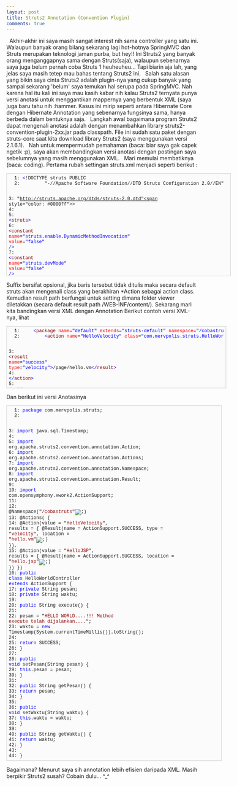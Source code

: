 ```yaml
---
layout: post
title: Struts2 Annotation (Convention Plugin)
comments: true
---
```

&nbsp; Akhir-akhir ini saya masih sangat interest nih sama controller yang satu ini. Walaupun banyak orang bilang sekarang lagi hot-hotnya SpringMVC dan Struts merupakan teknologi jaman purba, but hey!! Ini Struts2 yang banyak orang menganggapnya sama dengan Struts(saja), walaupun sebenarnya saya juga belum pernah coba Struts 1 heuheuheu... Tapi biarin aja lah, yang jelas saya masih tetep mau bahas tentang Struts2 ini.
&nbsp; Salah satu alasan yang bikin saya cinta Struts2 adalah plugin-nya yang cukup banyak yang sampai sekarang 'belum' saya temukan hal serupa pada SpringMVC. Nah karena hal itu kali ini saya mau kasih kabar nih kalau Struts2 ternyata punya versi anotasi untuk menggantikan mappernya yang berbentuk XML (saya juga baru tahu nih :hammer. Kasus ini mirip seperti antara Hibernate Core dengan Hibernate Annotation yang sebenarnya fungsinya sama, hanya berbeda dalam bentuknya saja.
&nbsp; Langkah awal bagaimana program Struts2 dapat mengenali anotasi adalah dengan menambahkan library struts2-convention-plugin-2xx.jar pada classpath. File ini sudah satu paket dengan struts-core saat kita download library Struts2 (saya menggunakan versi 2.1.6.1).
&nbsp; Nah untuk mempermudah pemahaman (baca: biar saya gak capek ngetik :p), saya akan membandingkan versi anotasi dengan postingan saya sebelumnya yang masih menggunakan XML.
&nbsp; Mari memulai membatiknya (baca: coding).
Pertama rubah settingan struts.xml menjadi seperti berikut :
<pre style="border-right: #cecece 1px solid; padding-right: 5px; border-top: #cecece 1px solid; padding-left: 5px; min-height: 40px; padding-bottom: 5px; overflow: auto; border-left: #cecece 1px solid; width: 574px; padding-top: 5px; border-bottom: #cecece 1px solid; height: 256px; background-color: #fbfbfb"><pre style="font-size: 12px; margin: 0em; width: 100%; font-family: consolas,'Courier New',courier,monospace; background-color: #fbfbfb">  1: <span style="color: #0000ff">&lt;</span>!DOCTYPE struts PUBLIC
</pre><pre style="font-size: 12px; margin: 0em; width: 100%; font-family: consolas,'Courier New',courier,monospace; background-color: #fbfbfb">  2:         "-//Apache Software Foundation//DTD Struts Configuration 2.0//EN"
</pre><pre style="font-size: 12px; margin: 0em; width: 100%; font-family: consolas,'Courier New',courier,monospace; background-color: #fbfbfb">  3:         "http://struts.apache.org/dtds/struts-2.0.dtd"<span style="color: #0000ff">&gt;</span>
</pre><pre style="font-size: 12px; margin: 0em; width: 100%; font-family: consolas,'Courier New',courier,monospace; background-color: #fbfbfb">  4:
</pre><pre style="font-size: 12px; margin: 0em; width: 100%; font-family: consolas,'Courier New',courier,monospace; background-color: #fbfbfb">  5: <span style="color: #0000ff">&lt;</span><span style="color: #800000">struts</span><span style="color: #0000ff">&gt;</span>
</pre><pre style="font-size: 12px; margin: 0em; width: 100%; font-family: consolas,'Courier New',courier,monospace; background-color: #fbfbfb">  6: 	<span style="color: #0000ff">&lt;</span><span style="color: #800000">constant</span> <span style="color: #ff0000">name</span>=<span style="color: #0000ff">"struts.enable.DynamicMethodInvocation"</span> <span style="color: #ff0000">value</span>=<span style="color: #0000ff">"false"</span> <span style="color: #0000ff">/&gt;</span>
</pre><pre style="font-size: 12px; margin: 0em; width: 100%; font-family: consolas,'Courier New',courier,monospace; background-color: #fbfbfb">  7: 	<span style="color: #0000ff">&lt;</span><span style="color: #800000">constant</span> <span style="color: #ff0000">name</span>=<span style="color: #0000ff">"struts.devMode"</span> <span style="color: #ff0000">value</span>=<span style="color: #0000ff">"false"</span> <span style="color: #0000ff">/&gt;</span>
</pre><pre style="font-size: 12px; margin: 0em; width: 100%; font-family: consolas,'Courier New',courier,monospace; background-color: #fbfbfb">  8: 	<span style="color: #008000">&lt;!-- default path untuk viewer --&gt;</span>
</pre><pre style="font-size: 12px; margin: 0em; width: 100%; font-family: consolas,'Courier New',courier,monospace; background-color: #fbfbfb">  9: 	<span style="color: #0000ff">&lt;</span><span style="color: #800000">constant</span> <span style="color: #ff0000">name</span>=<span style="color: #0000ff">"struts.convention.result.path"</span> <span style="color: #ff0000">value</span>=<span style="color: #0000ff">"/pages"</span> <span style="color: #0000ff">/&gt;</span>
</pre><pre style="font-size: 12px; margin: 0em; width: 100%; font-family: consolas,'Courier New',courier,monospace; background-color: #fbfbfb"> 10: 	<span style="color: #008000">&lt;!-- struts akan secara otomatis mengenali class yang berakhiran
</span></pre><pre style="font-size: 12px; margin: 0em; width: 100%; font-family: consolas,'Courier New',courier,monospace; background-color: #fbfbfb"> 11: 		Controller sebagai Action Class --&gt;
</pre><pre style="font-size: 12px; margin: 0em; width: 100%; font-family: consolas,'Courier New',courier,monospace; background-color: #fbfbfb"> 12: 	<span style="color: #0000ff">&lt;</span><span style="color: #800000">constant</span> <span style="color: #ff0000">name</span>=<span style="color: #0000ff">"struts.convention.action.suffix"</span> <span style="color: #ff0000">value</span>=<span style="color: #0000ff">"Controller"</span> <span style="color: #0000ff">/&gt;</span>
</pre><pre style="font-size: 12px; margin: 0em; width: 100%; font-family: consolas,'Courier New',courier,monospace; background-color: #fbfbfb"> 13: 	<span style="color: #0000ff">&lt;</span><span style="color: #800000">constant</span> <span style="color: #ff0000">name</span>=<span style="color: #0000ff">"struts.convention.default.parent.package"</span>
</pre><pre style="font-size: 12px; margin: 0em; width: 100%; font-family: consolas,'Courier New',courier,monospace; background-color: #fbfbfb"> 14: 		<span style="color: #ff0000">value</span>=<span style="color: #0000ff">"struts-default"</span> <span style="color: #0000ff">/&gt;</span>
</pre><pre style="font-size: 12px; margin: 0em; width: 100%; font-family: consolas,'Courier New',courier,monospace; background-color: #fbfbfb"> 15: <span style="color: #0000ff">&lt;/</span><span style="color: #800000">struts</span><span style="color: #0000ff">&gt;</span></pre></pre>
Suffix bersifat opsional, jika baris tersebut tidak ditulis maka secara default struts akan mengenali class yang berakhiran *Action sebagai action class. Kemudian result path berfungsi untuk setting dimana folder viewer diletakkan (secara default result path /WEB-INF/content/).
Sekarang mari kita bandingkan versi XML dengan Annotation
Berikut contoh versi XML-nya, lihat
<pre style="border-right: #cecece 1px solid; padding-right: 5px; border-top: #cecece 1px solid; padding-left: 5px; min-height: 40px; padding-bottom: 5px; overflow: auto; border-left: #cecece 1px solid; width: 562px; padding-top: 5px; border-bottom: #cecece 1px solid; height: 150px; background-color: #fbfbfb"><pre style="font-size: 12px; margin: 0em; width: 100%; font-family: consolas,'Courier New',courier,monospace; background-color: #fbfbfb">  1: 	<span style="color: #0000ff">&lt;</span><span style="color: #800000">package</span> <span style="color: #ff0000">name</span>=<span style="color: #0000ff">"default"</span> <span style="color: #ff0000">extends</span>=<span style="color: #0000ff">"struts-default"</span> <span style="color: #ff0000">namespace</span>=<span style="color: #0000ff">"/cobastruts"</span><span style="color: #0000ff">&gt;</span>
</pre><pre style="font-size: 12px; margin: 0em; width: 100%; font-family: consolas,'Courier New',courier,monospace; background-color: #fbfbfb">  2: 		<span style="color: #0000ff">&lt;</span><span style="color: #800000">action</span> <span style="color: #ff0000">name</span>=<span style="color: #0000ff">"HelloVelocity"</span> <span style="color: #ff0000">class</span>=<span style="color: #0000ff">"com.mervpolis.struts.HelloWorldAction"</span><span style="color: #0000ff">&gt;</span>
</pre><pre style="font-size: 12px; margin: 0em; width: 100%; font-family: consolas,'Courier New',courier,monospace; background-color: #fbfbfb">  3: 			<span style="color: #0000ff">&lt;</span><span style="color: #800000">result</span> <span style="color: #ff0000">name</span>=<span style="color: #0000ff">"success"</span> <span style="color: #ff0000">type</span>=<span style="color: #0000ff">"velocity"</span><span style="color: #0000ff">&gt;</span>/page/hello.vm<span style="color: #0000ff">&lt;/</span><span style="color: #800000">result</span><span style="color: #0000ff">&gt;</span>
</pre><pre style="font-size: 12px; margin: 0em; width: 100%; font-family: consolas,'Courier New',courier,monospace; background-color: #fbfbfb">  4: 		<span style="color: #0000ff">&lt;/</span><span style="color: #800000">action</span><span style="color: #0000ff">&gt;</span>
</pre><pre style="font-size: 12px; margin: 0em; width: 100%; font-family: consolas,'Courier New',courier,monospace; background-color: #fbfbfb">  5: 		<span style="color: #0000ff">&lt;</span><span style="color: #800000">action</span> <span style="color: #ff0000">name</span>=<span style="color: #0000ff">"HelloJSP"</span> <span style="color: #ff0000">class</span>=<span style="color: #0000ff">"com.mervpolis.struts.HelloWorldAction"</span><span style="color: #0000ff">&gt;</span>
</pre><pre style="font-size: 12px; margin: 0em; width: 100%; font-family: consolas,'Courier New',courier,monospace; background-color: #fbfbfb">  6: 			<span style="color: #0000ff">&lt;</span><span style="color: #800000">result</span> <span style="color: #ff0000">name</span>=<span style="color: #0000ff">"success"</span><span style="color: #0000ff">&gt;</span>/page/hello.jsp<span style="color: #0000ff">&lt;/</span><span style="color: #800000">result</span><span style="color: #0000ff">&gt;</span>
</pre><pre style="font-size: 12px; margin: 0em; width: 100%; font-family: consolas,'Courier New',courier,monospace; background-color: #fbfbfb">  7: 		<span style="color: #0000ff">&lt;/</span><span style="color: #800000">action</span><span style="color: #0000ff">&gt;</span>
</pre><pre style="font-size: 12px; margin: 0em; width: 100%; font-family: consolas,'Courier New',courier,monospace; background-color: #fbfbfb">  8: 	<span style="color: #0000ff">&lt;/</span><span style="color: #800000">package</span><span style="color: #0000ff">&gt;</span></pre></pre>
Dan berikut ini versi Anotasinya
<pre style="border-right: #cecece 1px solid; padding-right: 5px; border-top: #cecece 1px solid; padding-left: 5px; min-height: 40px; padding-bottom: 5px; overflow: auto; border-left: #cecece 1px solid; width: 550px; padding-top: 5px; border-bottom: #cecece 1px solid; background-color: #fbfbfb"><pre style="font-size: 12px; margin: 0em; width: 100%; font-family: consolas,'Courier New',courier,monospace; background-color: #fbfbfb">  1: <span style="color: #0000ff">package</span> com.mervpolis.struts;
</pre><pre style="font-size: 12px; margin: 0em; width: 100%; font-family: consolas,'Courier New',courier,monospace; background-color: #fbfbfb">  2:
</pre><pre style="font-size: 12px; margin: 0em; width: 100%; font-family: consolas,'Courier New',courier,monospace; background-color: #fbfbfb">  3: <span style="color: #0000ff">import</span> java.sql.Timestamp;
</pre><pre style="font-size: 12px; margin: 0em; width: 100%; font-family: consolas,'Courier New',courier,monospace; background-color: #fbfbfb">  4:
</pre><pre style="font-size: 12px; margin: 0em; width: 100%; font-family: consolas,'Courier New',courier,monospace; background-color: #fbfbfb">  5: <span style="color: #0000ff">import</span> org.apache.struts2.convention.annotation.Action;
</pre><pre style="font-size: 12px; margin: 0em; width: 100%; font-family: consolas,'Courier New',courier,monospace; background-color: #fbfbfb">  6: <span style="color: #0000ff">import</span> org.apache.struts2.convention.annotation.Actions;
</pre><pre style="font-size: 12px; margin: 0em; width: 100%; font-family: consolas,'Courier New',courier,monospace; background-color: #fbfbfb">  7: <span style="color: #0000ff">import</span> org.apache.struts2.convention.annotation.Namespace;
</pre><pre style="font-size: 12px; margin: 0em; width: 100%; font-family: consolas,'Courier New',courier,monospace; background-color: #fbfbfb">  8: <span style="color: #0000ff">import</span> org.apache.struts2.convention.annotation.Result;
</pre><pre style="font-size: 12px; margin: 0em; width: 100%; font-family: consolas,'Courier New',courier,monospace; background-color: #fbfbfb">  9:
</pre><pre style="font-size: 12px; margin: 0em; width: 100%; font-family: consolas,'Courier New',courier,monospace; background-color: #fbfbfb"> 10: <span style="color: #0000ff">import</span> com.opensymphony.xwork2.ActionSupport;
</pre><pre style="font-size: 12px; margin: 0em; width: 100%; font-family: consolas,'Courier New',courier,monospace; background-color: #fbfbfb"> 11:
</pre><pre style="font-size: 12px; margin: 0em; width: 100%; font-family: consolas,'Courier New',courier,monospace; background-color: #fbfbfb"> 12: @Namespace("<span style="color: #8b0000">/cobastruts</span>"<img src="http://blogs.mervpolis.com/roller/images/smileys/wink.gif" class="smiley" alt=";)" title=";)">
</pre><pre style="font-size: 12px; margin: 0em; width: 100%; font-family: consolas,'Courier New',courier,monospace; background-color: #fbfbfb"> 13: @Actions( {
</pre><pre style="font-size: 12px; margin: 0em; width: 100%; font-family: consolas,'Courier New',courier,monospace; background-color: #fbfbfb"> 14: 		@Action(value = "<span style="color: #8b0000">HelloVelocity</span>", results = { @Result(name = ActionSupport.SUCCESS, type = "<span style="color: #8b0000">velocity</span>", location = "<span style="color: #8b0000">hello.vm</span>"<img src="http://blogs.mervpolis.com/roller/images/smileys/wink.gif" class="smiley" alt=";)" title=";)"> }),
</pre><pre style="font-size: 12px; margin: 0em; width: 100%; font-family: consolas,'Courier New',courier,monospace; background-color: #fbfbfb"> 15: 		@Action(value = "<span style="color: #8b0000">HelloJSP</span>", results = { @Result(name = ActionSupport.SUCCESS, location = "<span style="color: #8b0000">hello.jsp</span>"<img src="http://blogs.mervpolis.com/roller/images/smileys/wink.gif" class="smiley" alt=";)" title=";)"> }) })
</pre><pre style="font-size: 12px; margin: 0em; width: 100%; font-family: consolas,'Courier New',courier,monospace; background-color: #fbfbfb"> 16: <span style="color: #0000ff">public</span> <span style="color: #0000ff">class</span> HelloWorldController <span style="color: #0000ff">extends</span> ActionSupport {
</pre><pre style="font-size: 12px; margin: 0em; width: 100%; font-family: consolas,'Courier New',courier,monospace; background-color: #fbfbfb"> 17: 	<span style="color: #0000ff">private</span> String pesan;
</pre><pre style="font-size: 12px; margin: 0em; width: 100%; font-family: consolas,'Courier New',courier,monospace; background-color: #fbfbfb"> 18: 	<span style="color: #0000ff">private</span> String waktu;
</pre><pre style="font-size: 12px; margin: 0em; width: 100%; font-family: consolas,'Courier New',courier,monospace; background-color: #fbfbfb"> 19:
</pre><pre style="font-size: 12px; margin: 0em; width: 100%; font-family: consolas,'Courier New',courier,monospace; background-color: #fbfbfb"> 20: 	<span style="color: #0000ff">public</span> String execute() {
</pre><pre style="font-size: 12px; margin: 0em; width: 100%; font-family: consolas,'Courier New',courier,monospace; background-color: #fbfbfb"> 21:
</pre><pre style="font-size: 12px; margin: 0em; width: 100%; font-family: consolas,'Courier New',courier,monospace; background-color: #fbfbfb"> 22: 		pesan = "<span style="color: #8b0000">HELLO WORLD....!!! Method execute telah dijalankan....</span>";
</pre><pre style="font-size: 12px; margin: 0em; width: 100%; font-family: consolas,'Courier New',courier,monospace; background-color: #fbfbfb"> 23: 		waktu = <span style="color: #0000ff">new</span> Timestamp(System.currentTimeMillis()).toString();
</pre><pre style="font-size: 12px; margin: 0em; width: 100%; font-family: consolas,'Courier New',courier,monospace; background-color: #fbfbfb"> 24:
</pre><pre style="font-size: 12px; margin: 0em; width: 100%; font-family: consolas,'Courier New',courier,monospace; background-color: #fbfbfb"> 25: 		<span style="color: #0000ff">return</span> SUCCESS;
</pre><pre style="font-size: 12px; margin: 0em; width: 100%; font-family: consolas,'Courier New',courier,monospace; background-color: #fbfbfb"> 26: 	}
</pre><pre style="font-size: 12px; margin: 0em; width: 100%; font-family: consolas,'Courier New',courier,monospace; background-color: #fbfbfb"> 27:
</pre><pre style="font-size: 12px; margin: 0em; width: 100%; font-family: consolas,'Courier New',courier,monospace; background-color: #fbfbfb"> 28: 	<span style="color: #0000ff">public</span> <span style="color: #0000ff">void</span> setPesan(String pesan) {
</pre><pre style="font-size: 12px; margin: 0em; width: 100%; font-family: consolas,'Courier New',courier,monospace; background-color: #fbfbfb"> 29: 		<span style="color: #0000ff">this</span>.pesan = pesan;
</pre><pre style="font-size: 12px; margin: 0em; width: 100%; font-family: consolas,'Courier New',courier,monospace; background-color: #fbfbfb"> 30: 	}
</pre><pre style="font-size: 12px; margin: 0em; width: 100%; font-family: consolas,'Courier New',courier,monospace; background-color: #fbfbfb"> 31:
</pre><pre style="font-size: 12px; margin: 0em; width: 100%; font-family: consolas,'Courier New',courier,monospace; background-color: #fbfbfb"> 32: 	<span style="color: #0000ff">public</span> String getPesan() {
</pre><pre style="font-size: 12px; margin: 0em; width: 100%; font-family: consolas,'Courier New',courier,monospace; background-color: #fbfbfb"> 33: 		<span style="color: #0000ff">return</span> pesan;
</pre><pre style="font-size: 12px; margin: 0em; width: 100%; font-family: consolas,'Courier New',courier,monospace; background-color: #fbfbfb"> 34: 	}
</pre><pre style="font-size: 12px; margin: 0em; width: 100%; font-family: consolas,'Courier New',courier,monospace; background-color: #fbfbfb"> 35:
</pre><pre style="font-size: 12px; margin: 0em; width: 100%; font-family: consolas,'Courier New',courier,monospace; background-color: #fbfbfb"> 36: 	<span style="color: #0000ff">public</span> <span style="color: #0000ff">void</span> setWaktu(String waktu) {
</pre><pre style="font-size: 12px; margin: 0em; width: 100%; font-family: consolas,'Courier New',courier,monospace; background-color: #fbfbfb"> 37: 		<span style="color: #0000ff">this</span>.waktu = waktu;
</pre><pre style="font-size: 12px; margin: 0em; width: 100%; font-family: consolas,'Courier New',courier,monospace; background-color: #fbfbfb"> 38: 	}
</pre><pre style="font-size: 12px; margin: 0em; width: 100%; font-family: consolas,'Courier New',courier,monospace; background-color: #fbfbfb"> 39:
</pre><pre style="font-size: 12px; margin: 0em; width: 100%; font-family: consolas,'Courier New',courier,monospace; background-color: #fbfbfb"> 40: 	<span style="color: #0000ff">public</span> String getWaktu() {
</pre><pre style="font-size: 12px; margin: 0em; width: 100%; font-family: consolas,'Courier New',courier,monospace; background-color: #fbfbfb"> 41: 		<span style="color: #0000ff">return</span> waktu;
</pre><pre style="font-size: 12px; margin: 0em; width: 100%; font-family: consolas,'Courier New',courier,monospace; background-color: #fbfbfb"> 42: 	}
</pre><pre style="font-size: 12px; margin: 0em; width: 100%; font-family: consolas,'Courier New',courier,monospace; background-color: #fbfbfb"> 43:
</pre><pre style="font-size: 12px; margin: 0em; width: 100%; font-family: consolas,'Courier New',courier,monospace; background-color: #fbfbfb"> 44: }</pre></pre>
Bagaimana? Menurut saya sih annotation lebih efisien daripada XML. Masih berpikir Struts2 susah? Cobain dulu... ^_^